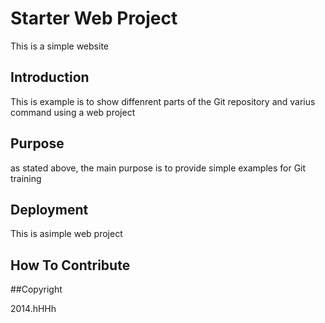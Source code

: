 # Starter Web Project
This is a simple website
## Introduction
This is example is to show diffenrent parts of the Git repository and varius command using a web project
## Purpose
as stated above, the main purpose is to provide simple examples for Git training
## Deployment
This is asimple web project
## How To Contribute

##Copyright

2014.hHHh